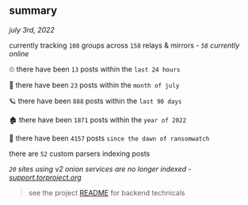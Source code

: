 
## summary
_july 3rd, 2022_

currently tracking `108` groups across `158` relays & mirrors - _`58` currently online_

⏲ there have been `13` posts within the `last 24 hours`

🦈 there have been `23` posts within the `month of july`

🪐 there have been `888` posts within the `last 90 days`

🏚 there have been `1871` posts within the `year of 2022`

🦕 there have been `4157` posts `since the dawn of ransomwatch`

there are `52` custom parsers indexing posts

_`20` sites using v2 onion services are no longer indexed - [support.torproject.org](https://support.torproject.org/onionservices/v2-deprecation/)_

> see the project [README](https://github.com/joshhighet/ransomwatch#ransomwatch--) for backend technicals
